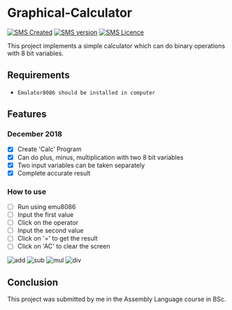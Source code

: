 # Graphical-Calculator

[![SMS Created](https://img.shields.io/badge/Created-December%202018-brightgreen.svg)](#)
[![SMS version](https://img.shields.io/badge/Microprocessor8086-blue.svg)](#)
[![SMS Licence](https://img.shields.io/badge/language-Assembly-orange.svg)](#)

This project implements a simple calculator which can do binary operations with 8 bit variables.



## Requirements

* `Emulator8086 should be installed in computer`



## Features

### December 2018
- [x] Create 'Calc' Program
- [x] Can do plus, minus, multiplication with two 8 bit variables
- [x] Two input variables can be taken separately
- [x] Complete accurate result

### How to use
- [ ] Run using emu8086 
- [ ] Input the first value
- [ ] Click on the operator
- [ ] Input the second value
- [ ] Click on '=' to get the result
- [ ] Click on 'AC' to clear the screen

![add](https://user-images.githubusercontent.com/37344605/49736457-6692a700-fcb4-11e8-81b7-dacb52d32e57.png) ![sub](https://user-images.githubusercontent.com/37344605/49736464-6b575b00-fcb4-11e8-8780-771aaa4df6d6.png)
![mul](https://user-images.githubusercontent.com/37344605/49736471-6f837880-fcb4-11e8-9a88-8791d15bd93d.png) ![div](https://user-images.githubusercontent.com/37344605/49736477-727e6900-fcb4-11e8-8f9b-7d6d96144203.png)



## Conclusion

This project was submitted by me in the Assembly Language course in BSc.



